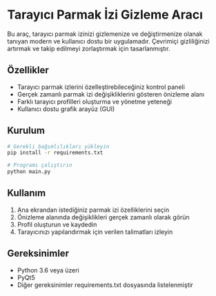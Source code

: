 # Tarayıcı Parmak İzi Gizleme Aracı

Bu araç, tarayıcı parmak izinizi gizlemenize ve değiştirmenize olanak tanıyan modern ve kullanıcı dostu bir uygulamadır. Çevrimiçi gizliliğinizi artırmak ve takip edilmeyi zorlaştırmak için tasarlanmıştır.

## Özellikler

- Tarayıcı parmak izlerini özelleştirebileceğiniz kontrol paneli
- Gerçek zamanlı parmak izi değişikliklerini gösteren önizleme alanı
- Farklı tarayıcı profilleri oluşturma ve yönetme yeteneği
- Kullanıcı dostu grafik arayüz (GUI)

## Kurulum

```bash
# Gerekli bağımlılıkları yükleyin
pip install -r requirements.txt

# Programı çalıştırın
python main.py
```

## Kullanım

1. Ana ekrandan istediğiniz parmak izi özelliklerini seçin
2. Önizleme alanında değişiklikleri gerçek zamanlı olarak görün
3. Profil oluşturun ve kaydedin
4. Tarayıcınızı yapılandırmak için verilen talimatları izleyin

## Gereksinimler

- Python 3.6 veya üzeri
- PyQt5
- Diğer gereksinimler requirements.txt dosyasında listelenmiştir